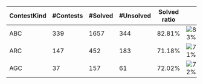 | ContestKind | #Contests | #Solved | #Unsolved | Solved ratio | |
| - | - | - | - | - | - |
| ABC | 339 | 1657 | 344 | 82.81% | ![83%](https://progress-bar.dev/83?title=Solved) |
| ARC | 147 | 452 | 183 | 71.18% | ![71%](https://progress-bar.dev/71?title=Solved) |
| AGC | 37 | 157 | 61 | 72.02% | ![72%](https://progress-bar.dev/72?title=Solved) |

